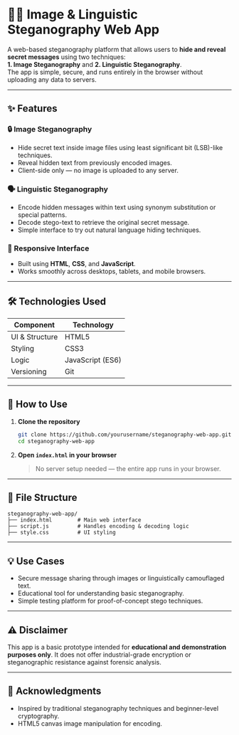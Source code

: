 # 🕵️‍♂️ Image & Linguistic Steganography Web App

A web-based steganography platform that allows users to **hide and reveal secret messages** using two techniques:  
**1. Image Steganography** and **2. Linguistic Steganography**.  
The app is simple, secure, and runs entirely in the browser without uploading any data to servers.

---

## ✨ Features

### 🔒 Image Steganography
- Hide secret text inside image files using least significant bit (LSB)-like techniques.
- Reveal hidden text from previously encoded images.
- Client-side only — no image is uploaded to any server.

### 🗣️ Linguistic Steganography
- Encode hidden messages within text using synonym substitution or special patterns.
- Decode stego-text to retrieve the original secret message.
- Simple interface to try out natural language hiding techniques.

### 📱 Responsive Interface
- Built using **HTML**, **CSS**, and **JavaScript**.
- Works smoothly across desktops, tablets, and mobile browsers.

---

## 🛠️ Technologies Used

| Component      | Technology        |
|----------------|-------------------|
| UI & Structure | HTML5             |
| Styling        | CSS3              |
| Logic          | JavaScript (ES6)  |
| Versioning     | Git               |

---

## 🚀 How to Use

1. **Clone the repository**
   ```bash
   git clone https://github.com/yourusername/steganography-web-app.git
   cd steganography-web-app
   ```

2. **Open `index.html` in your browser**  
   > No server setup needed — the entire app runs in your browser.

---

## 📁 File Structure

```
steganography-web-app/
├── index.html        # Main web interface
├── script.js         # Handles encoding & decoding logic
├── style.css         # UI styling
```

---

## 💡 Use Cases

- Secure message sharing through images or linguistically camouflaged text.
- Educational tool for understanding basic steganography.
- Simple testing platform for proof-of-concept stego techniques.

---

## ⚠️ Disclaimer

This app is a basic prototype intended for **educational and demonstration purposes only**. It does not offer industrial-grade encryption or steganographic resistance against forensic analysis.

---



## 🙌 Acknowledgments

- Inspired by traditional steganography techniques and beginner-level cryptography.
- HTML5 canvas image manipulation for encoding.
